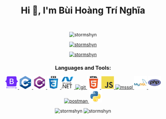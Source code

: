 <h1 align="center">Hi 👋, I'm Bùi Hoàng Trí Nghĩa</h1>

<p align="center"><img src="https://camo.githubusercontent.com/400ac473bf4f9db692e2ac202997337b42debc7dbe41be42ced66a554aa2d0f6/68747470733a2f2f6769746875622d70726f66696c652d73756d6d6172792d63617264732e76657263656c2e6170702f6170692f63617264732f70726f66696c652d64657461696c733f757365726e616d653d73746f726d7368796e267468656d653d6769746875625f6461726b" alt="" data-canonical-src="https://github-profile-summary-cards.vercel.app/api/cards/profile-details?username=stormshyn&rank=SSS;theme=github_dark" style="max-width:101%;"></p>

<p align="center"> <img src="https://komarev.com/ghpvc/?username=stormshynn&label=Profile%20views&color=0e75b6&style=flat" alt="stormshyn" /> </p><p align="center"> <a href="https://github.com/ryo-ma/github-profile-trophy"><img src="https://github-profile-trophy.vercel.app/?username=stormshynn" alt="stormshyn"/></a> </p><p align="center"> <a href="https://twitter.com/StormShyy" target="blank"><img src="https://img.shields.io/twitter/follow/stormshyn?logo=twitter&style=for-the-badge" alt="stormshyn"/></a></p>

<!-- ### Bài đăng trên

<h3 align="left">Connect with me:</h3> <p align="left">
<a href="https://dev.to/stormshyn" target="blank"><img align="center" src="https://cdn.jsdelivr.net/npm/simple-icons@3.0.1/icons/dev-dot-to.svg" alt="stormshyn" height="30" width="40" /></a>
<a href="https://twitter.com/StormShyy" target="blank"><img align="center" src="https://raw.githubusercontent.com/rahuldkjain/github-profile-readme-generator/master/src/images/icons/Social/twitter.svg" alt="stormshyn" height="30" width="40" /></a>
<a href="https://linkedin.com/in/stormshyn" target="blank"><img align="center" src="https://raw.githubusercontent.com/rahuldkjain/github-profile-readme-generator/master/src/images/icons/Social/linked-in-alt.svg" alt="stormshyn" height="30" width="40" /></a> <a
href="https://fb.com/stormshyn" target="blank"><img align="center" src="https://raw.githubusercontent.com/rahuldkjain/github-profile-readme-generator/master/src/images/icons/Social/facebook.svg" alt="stormshyn" height="30" width="40" /></a>
<a href="https://instagram.com/storm_shyn" target="blank"><img align="center" src="https://raw.githubusercontent.com/rahuldkjain/github-profile-readme-generator/master/src/images/icons/Social/instagram.svg" alt="storm_shyn" height="30" width="40" /><//a>
<a href="https://discord.gg/ミ★ꜱζ❍Rლꜱɦɣղ★彡#7280" target="blank"><img align="center" src="https://raw.githubusercontent.com/rahuldkjain/github-profile-readme-generator/master/src/images/icons/Social/discord.svg" alt="ミ★ꜱζ❍Rლꜱɦɣղ★彡#7280" height="30"
width="40" /></a> <a href="/https://createfeed.fivefilters.org/urls.php?url%5b0%5d=http%3a%2f%2fstormshyn.github.io&title=b%c3%b9i+ho%c3%a0ng+tr%c3%ad+ngh%c4%a9a" target="blank"><img align="center" src="https://raw.githubusercontent.com/rahuldkjain/github-profile-readme-generator/master/src/images/icons/Social/rss.svg" alt="https://createfeed.fivefilters.org/urls.php?url%5b0%5d=http%3a%2f%2fstormshyn.github.io&title=b%c3%b9i+ho%c3%a0ng+tr%c3%ad+ngh%c4%a9a" height="30" width="40" /></a> -->

</p><h3 align="center">Languages and Tools:</h3>
<p align="center"> <a href="https://getbootstrap.com" target="_blank"> <img src="https://raw.githubusercontent.com/devicons/devicon/master/icons/bootstrap/bootstrap-plain-wordmark.svg" alt="bootstrap" width="40" chiều cao="40"/> </a><a href="https://www.w3schools.com/cpp/" target="_blank"> <img src="https://raw.githubusercontent.com/devicons/devicon/master/icons/cplusplus/cplusplus-original.svg" alt="cplusplus" width="40" height="40"/> </a><a href="https://www.w3schools.com/cs/" target="_blank"> <img src="https://raw.githubusercontent.com/devicons/devicon/master/icons/csharp/csharp-original.svg" alt="csharp" width="40" height="40"/><a href="https://www.w3schools.com/css/" target="_blank"> <img src="https://raw.githubusercontent.com/devicons/devicon/master/icons/css3/css3-original-wordmark.svg" alt="css3" width="40" height="40"/> </a><a href="https://dotnet.microsoft.com/" target="_blank"> <img src="https://raw.githubusercontent.com/devicons/devicon/master/icons/dot-net/dot-net-original-wordmark.svg" alt="dotnet" width="40" height="40"/> </a> <a href="https://git-scm.com/" target="_blank"> <img src="https://www.vectorlogo.zone/logos/git-scm/git-scm-icon.svg" alt="git" width="40" height="40"/> </a> <a href="https://www.w3.org/html/" target="_blank"> <img src="https://raw.githubusercontent.com/devicons/devicon/master/icons/html5/html5-original-wordmark.svg" alt="html5" width="40" height="40"/> </a> <a href="https://developer.mozilla.org/en-US/docs/Web/JavaScript" target="_blank"> <img src="https://raw.githubusercontent.com/devicons/devicon/master/icons/javascript/javascript-original.svg" alt="javascript" width="40" height="40"/> </a> <a href="https://www.microsoft.com/en-us/sql-server" target="_blank"> <img src="https://www.svgrepo.com/show/303229/microsoft-sql-server-logo.svg" alt="mssql" width="40" height="40"/> </a> <a href="https://www.mysql.com/" target="_blank"> <img src="https://raw.githubusercontent.com/devicons/devicon/master/icons/mysql/mysql-original-wordmark.svg" alt="mysql" width="40" height="40"/> </a> <a href="https://www.php.net" target="_blank"> <img src="https://raw.githubusercontent.com/devicons/devicon/master/icons/php/php-original.svg" alt="php" width="40" height="40"/> </a> <a href="https://postman.com" target="_blank"> <img src="https://www.vectorlogo.zone/logos/getpostman/getpostman-icon.svg" alt="postman" width="40" height="40"/> </a> <a href="https://www.python.org" target="_blank"> <img src="https://raw.githubusercontent.com/devicons/devicon/master/icons/python/python-original.svg" alt="python" width="40" height="40"/> </a> </p>

<p align="center"><img src="https://github-readme-stats.vercel.app/api?username=stormshynn&show_icons=true&locale=en" alt="stormshyn" />&#160<img src="https://github-readme-stats.vercel.app/api/top-langs?username=stormshynn&show_icons=true&locale=en&layout=compact" alt="stormshyn" /></p>
  
<!--   &#160&#160<img src="https://github-readme-streak-stats.herokuapp.com/?user=stormshyn&" alt="stormshyn" /><br> -->
